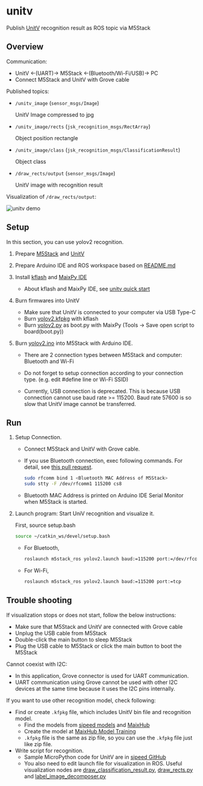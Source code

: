 # unitv

Publish [UnitV](https://shop.m5stack.com/products/unitv-ai-camera) recognition result as ROS topic via M5Stack

## Overview

Communication:

- UnitV <-(UART)-> M5Stack <-(Bluetooth/Wi-Fi/USB)-> PC
- Connect M5Stack and UnitV with Grove cable

Published topics:

- `/unitv_image` (`sensor_msgs/Image`)

  UnitV Image compressed to jpg

- `/unitv_image/rects` (`jsk_recognition_msgs/RectArray`)

  Object position rectangle

- `/unitv_image/class` (`jsk_recognition_msgs/ClassificationResult`)

  Object class

- `/draw_rects/output` (`sensor_msgs/Image`)

  UnitV image with recognition result

Visualization of `/draw_rects/output`:

![unitv demo](https://user-images.githubusercontent.com/19769486/132894050-84d7a79d-da3a-4057-8487-025188f65515.gif)

## Setup

In this section, you can use yolov2 recognition.

1. Prepare [M5Stack](https://shop.m5stack.com/collections/m5-controllers/products/basic-core-iot-development-kit) and [UnitV](https://shop.m5stack.com/products/unitv-ai-camera?variant=34757279809700)

2. Prepare Arduino IDE and ROS workspace based on [README.md](https://github.com/jsk-ros-pkg/jsk_3rdparty/blob/master/m5stack_ros/README.md)

3. Install [kflash](https://github.com/sipeed/kflash_gui/releases/download/v1.5.3/kflash_gui_v1.5.3_linux.tar.xz) and [MaixPy IDE](https://dl.sipeed.com/shareURL/MAIX/MaixPy/ide/_)

    - About kflash and MaixPy IDE, see [unitv quick start](https://docs.m5stack.com/en/quick_start/unitv/unitv_quick_start_maixpy)

4. Burn firmwares into UnitV

    - Make sure that UnitV is connected to your computer via USB Type-C
    - Burn [yolov2.kfpkg](https://github.com/jsk-ros-pkg/jsk_3rdparty/blob/master/m5stack_ros/unitv/data/yolov2.kfpkg) with kflash
    - Burn [yolov2.py](https://github.com/jsk-ros-pkg/jsk_3rdparty/blob/master/m5stack_ros/unitv/firmware/yolov2/yolov2.py)  as boot.py with MaixPy (Tools -> Save open script to board(boot.py))

5. Burn [yolov2.ino](https://github.com/jsk-ros-pkg/jsk_3rdparty/blob/master/m5stack_ros/unitv/firmware/yolov2/yolov2.ino) into M5Stack with Arduino IDE.

    - There are 2 connection types between M5Stack and computer: Bluetooth and Wi-Fi

    - Do not forget to setup connection according to your connection type. (e.g. edit #define line or Wi-Fi SSID)

    - Currently, USB connection is deprecated. This is because USB connection cannot use baud rate >= 115200. Baud rate 57600 is so slow that UnitV image cannot be transferred.

## Run

1. Setup Connection.

    - Connect M5Stack and UnitV with Grove cable.

    - If you use Bluetooth connection, exec following commands. For detail, see [this pull request](https://github.com/ros-drivers/rosserial/pull/569).

      ```bash
      sudo rfcomm bind 1 <Bluetooth MAC Address of M5Stack>
      sudo stty -F /dev/rfcomm1 115200 cs8
      ```

    - Bluetooth MAC Address is printed on Arduino IDE Serial Monitor when M5Stack is started.

2. Launch program: Start UniV recognition and visualize it.

    First, source setup.bash

    ```bash
    source ~/catkin_ws/devel/setup.bash
    ```

    - For Bluetooth,

      ```bash
      roslaunch m5stack_ros yolov2.launch baud:=115200 port:=/dev/rfcomm1
      ```

    - For Wi-Fi,

      ```bash
      roslaunch m5stack_ros yolov2.launch baud:=115200 port:=tcp
      ```

## Trouble shooting

If visualization stops or does not start, follow the below instructions:

- Make sure that M5Stack and UnitV are connected with Grove cable
- Unplug the USB cable from M5Stack
- Double-click the main button to sleep M5Stack
- Plug the USB cable to M5Stack or click the main button to boot the M5Stack

Cannot coexist with I2C:

- In this application, Grove connector is used for UART communication.
- UART communication using Grove cannot be used with other I2C devices at the same time because it uses the I2C pins internally.

If you want to use other recognition model, check following:

- Find or create `.kfpkg` file, which includes UnitV bin file and recognition model.
  - Find the models from [sipeed models](https://dl.sipeed.com/shareURL/MAIX/MaixPy/model) and [MaixHub](https://www.maixhub.com/)
  - Create the model at [MaixHub Model Training](https://www.maixhub.com/ModelTraining)
  - `.kfpkg` file is the same as zip file, so you can use the `.kfpkg` file just like zip file.
- Write script for recognition.
  - Sample MicroPython code for UnitV are in [sipeed GitHub](https://github.com/sipeed/MaixPy_scripts/tree/master/machine_vision)
  - You also need to edit launch file for visualization in ROS. Useful visualization nodes are [draw_classification_result.py](https://jsk-docs.readthedocs.io/projects/jsk_recognition/en/latest/jsk_perception/nodes/draw_classification_result.html), [draw_rects.py](https://jsk-docs.readthedocs.io/projects/jsk_recognition/en/latest/jsk_perception/nodes/draw_rects.html) and [label_image_decomposer.py](https://jsk-docs.readthedocs.io/projects/jsk_recognition/en/latest/jsk_perception/nodes/label_image_decomposer.html)
